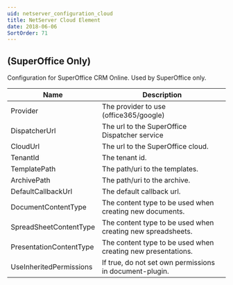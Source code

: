 ```yaml
---
uid: netserver_configuration_cloud
title: NetServer Cloud Element
date: 2018-06-06
SortOrder: 71
---
```

## (SuperOffice Only)

Configuration for SuperOffice CRM Online. Used by SuperOffice only.

|Name|Description|
|------------|-|
|Provider|The provider to use (office365/google)|
|DispatcherUrl|The url to the SuperOffice Dispatcher service|
|CloudUrl|The url to the SuperOffice cloud.|
|TenantId|The tenant id.|
|TemplatePath|The path/uri to the templates.|
|ArchivePath|The path/uri to the archive.|
|DefaultCallbackUrl|The default callback url.|
|DocumentContentType|The content type to be used when creating new documents.|
|SpreadSheetContentType|The content type to be used when creating new spreadsheets.|
|PresentationContentType|The content type to be used when creating new presentations.|
|UseInheritedPermissions|If true, do not set own permissions in document-plugin.|
